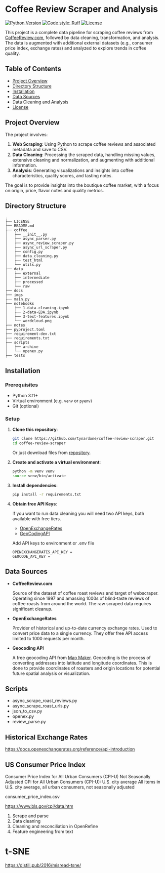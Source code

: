 
# Coffee Review Scraper and Analysis

[![Python Version](https://img.shields.io/badge/python-3.11%2B-blue.svg)](https://www.python.org/downloads/)
[![Code style: Ruff](https://img.shields.io/badge/code%20style-Ruff-000000.svg)](https://github.com/astral-sh/ruff)
[![License](https://img.shields.io/badge/license-MIT-green.svg)](LICENSE)

This project is a complete data pipeline for scraping coffee reviews from [CoffeeReview.com](https://www.coffeereview.com/), followed by data cleaning, transformation, and analysis. The data is augmented with additional external datasets (e.g., consumer price index, exchange rates) and analyzed to explore trends in coffee quality.

## Table of Contents

- [Project Overview](#project-overview)
- [Directory Structure](#directory-structure)
- [Installation](#installation)
- [Data Sources](#data-sources)
- [Data Cleaning and Analysis](#data-cleaning-and-analysis)
- [License](#license)

## Project Overview

The project involves:

1. **Web Scraping**: Using Python to scrape coffee reviews and associated metadata and save to CSV.
2. **Data Cleaning**: Processing the scraped data, handling missing values, extensive cleaning and normalization, and augmenting with additional information.
3. **Analysis**: Generating visualizations and insights into coffee characteristics, quality scores, and tasting notes.

The goal is to provide insights into the boutique coffee market, with a focus on origin, price, flavor notes and quality metrics.

## Directory Structure

```plaintext
.
├── LICENSE
├── README.md
├── coffee
│   ├── __init__.py
│   ├── async_parser.py
│   ├── async_review_scraper.py
│   ├── async_url_scraper.py
│   ├── config.py
│   ├── data_cleaning.py
│   ├── test_html
│   └── utils.py
├── data
│   ├── external
│   ├── intermediate
│   ├── processed
│   └── raw
├── docs
├── imgs
├── main.py
├── notebooks
│   ├── 1-data-cleaning.ipynb
│   ├── 2-data-EDA.ipynb
│   ├── 3-text-features.ipynb
│   └── wordcloud.png
├── notes
├── pyproject.toml
├── requirement-dev.txt
├── requirements.txt
├── scripts
│   ├── archive
│   └── openex.py
├── tests
```

## Installation

### Prerequisites

- Python 3.11+
- Virtual environment (e.g. `venv` or `pyenv`)
- Git (optional)

### Setup

1. **Clone this repository**:

    ```bash
    git clone https://github.com/tynardone/coffee-review-scraper.git
    cd coffee-review-scraper
    ```

    Or just download files from [repository](https://github.com/tynardone/coffee-review-analysis.git).

2. **Create and activate a virtual environment**:

    ```bash
    python -m venv venv
    source venv/bin/activate
    ```

3. **Install dependencies**:

    ```bash
    pip install -r requirements.txt
    ```

4. **Obtain free API Keys**:

    If you want to run data cleaning you will need two API keys, both available with free tiers.

    - [OpenExchangeRates](https://openexchangerates.org/signup/free)
    - [GeoCodingAPI](https://geocode.maps.co/)

    Add API keys to environment or .env file

    ```plaintext
    OPENEXCHANGERATES_API_KEY =
    GEOCODE_API_KEY =
    ```

## Data Sources

- **CoffeeReview.com**

    Source of the dataset of coffee roast reviews and target of webscraper.
    Operating since 1997 and amassing 1000s of blind-taste reviews of coffee roasts from around the world.
    The raw scraped data requires significant cleanup.

- **OpenExchangeRates**

    Provider of historical and up-to-date currency exchange rates. Used to convert price data to a single currency. They offer free API access limited to 1000 requests per month.

- **Geocoding API**

    A free geocoding API from [Map Maker](https://maps.co/). Geocoding is the process of converting addresses into latitude and longitude coordinates. This is done to provide coordinates of roasters and origin locations for potential future spatial analysis or visualization.

## Scripts

- async_scrape_roast_reviews.py
- async_scrape_roast_urls.py
- json_to_csv.py
- openex.py
- review_parse.py

## Historical Exchange Rates

<https://docs.openexchangerates.org/reference/api-introduction>

## US Consumer Price Index

Consumer Price Index for All Urban Consumers (CPI-U)
Not Seasonally Adjusted CPI for All Urban Consumers (CPI-U): U.S. city average
All items in U.S. city average, all urban consumers, not seasonally adjusted

consumer_price_index.csv

<https://www.bls.gov/cpi/data.htm>

1. Scrape and parse
2. Data cleaning
3. Cleaning and reconciliation in OpenRefine
4. Feature engineering from text

# t-SNE

<https://distill.pub/2016/misread-tsne/>
